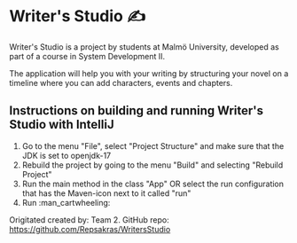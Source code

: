  # Writer's Studio :writing_hand:

Writer's Studio is a project by students at Malmö University, developed as part of a course in System Development II.

The application will help you with your writing by structuring your novel on a timeline where you can add characters, events and chapters. 

## Instructions on building and running Writer's Studio with IntelliJ

<ol>
  <li>Go to the menu "File", select "Project Structure" and make sure that the JDK is set to openjdk-17</li>
  <li>Rebuild the project by going to the menu "Build" and selecting "Rebuild Project"</li>
  <li>Run the main method in the class "App" OR select the run configuration that has the Maven-icon next to it called "run"</li>
  <li>Run :man_cartwheeling: </li>
</ol>

Origitated created by: Team 2. GitHub repo: https://github.com/Repsakras/WritersStudio
